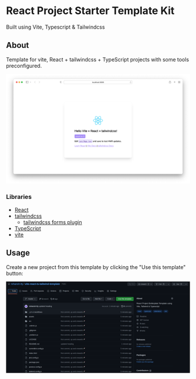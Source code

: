 # React Project Starter Template Kit

Built using Vite, Typescript & Tailwindcss

## About

Template for vite, React + tailwindcss + TypeScript projects with some tools preconfigured.

![Screenshot](assets/screenshot.png)

### Libraries

- [React](https://reactjs.org/)
- [tailwindcss](https://tailwindcss.com/)
  - [tailwindcss forms plugin](https://tailwindcss-forms.vercel.app/)
- [TypeScript](https://www.typescriptlang.org/)
- [vite](https://vitejs.dev/)


## Usage

Create a new project from this template by clicking the "Use this template" button:

![](assets/template.png)

